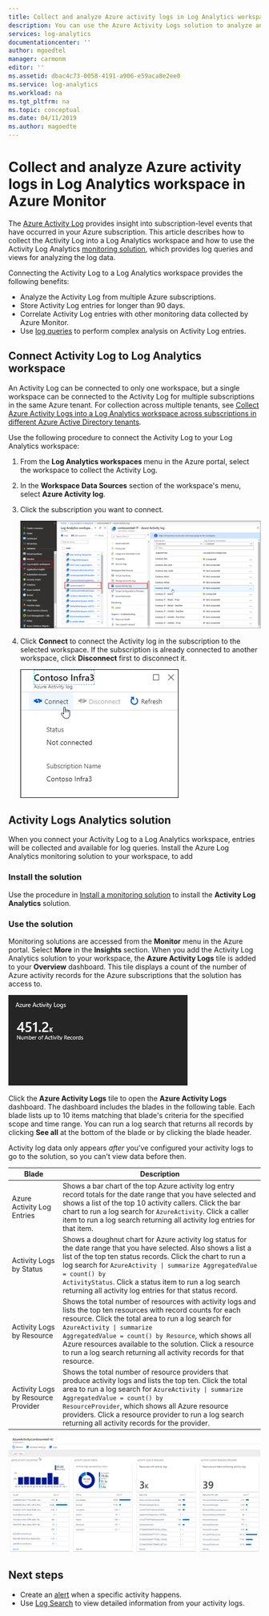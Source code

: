 ```yaml
---
title: Collect and analyze Azure activity logs in Log Analytics workspace | Microsoft Docs
description: You can use the Azure Activity Logs solution to analyze and search the Azure activity log across all your Azure subscriptions.
services: log-analytics
documentationcenter: ''
author: mgoedtel
manager: carmonm
editor: ''
ms.assetid: dbac4c73-0058-4191-a906-e59aca8e2ee0
ms.service: log-analytics
ms.workload: na
ms.tgt_pltfrm: na
ms.topic: conceptual
ms.date: 04/11/2019
ms.author: magoedte
---
```


# Collect and analyze Azure activity logs in Log Analytics workspace in Azure Monitor
The [Azure Activity Log](activity-logs-overview.md) provides insight into subscription-level events that have occurred in your Azure subscription. This article describes how to collect the Activity Log into a Log Analytics workspace and how to use the Activity Log Analytics [monitoring solution](../insights/solutions.md), which provides log queries and views for analyzing the log data. 

Connecting the Activity Log to a Log Analytics workspace provides the following benefits:

- Analyze the Activity Log from multiple Azure subscriptions.
- Store Activity Log entries for longer than 90 days.
- Correlate Activity Log entries with other monitoring data collected by Azure Monitor.
- Use [log queries](../log-query/log-query-overview.md) to perform complex analysis on Activity Log entries.

## Connect Activity Log to Log Analytics workspace
An Activity Log can be connected to only one workspace, but a single workspace can be connected to the Activity Log for multiple subscriptions in the same Azure tenant. For collection across multiple tenants, see [Collect Azure Activity Logs into a Log Analytics workspace across subscriptions in different Azure Active Directory tenants](collect-activity-logs-subscriptions.md).

Use the following procedure to connect the Activity Log to your Log Analytics workspace:

1. From the **Log Analytics workspaces** menu in the Azure portal, select the workspace to collect the Activity Log.
1. In the **Workspace Data Sources** section of the workspace's menu, select **Azure Activity log**.
1. Click the subscription you want to connect.

    ![Workspaces](media/activity-log-export/workspaces.png)

1. Click **Connect** to connect the Activity log in the subscription to the selected workspace. If the subscription is already connected to another workspace, click **Disconnect** first to disconnect it.

    ![Connect Workspaces](media/activity-log-export/connect-workspace.png)


## Activity Logs Analytics solution
When you connect your Activity Log to a Log Analytics workspace, entries will be collected and available for log queries. Install the Azure Log Analytics monitoring solution to your workspace, to add 

### Install the solution
Use the procedure in [Install a monitoring solution](../insights/solutions.md#install-a-monitoring-solution) to install the **Activity Log Analytics** solution.

### Use the solution
Monitoring solutions are accessed from the **Monitor** menu in the Azure portal. Select **More** in the **Insights** section. 
When you add the Activity Log Analytics solution to your workspace, the **Azure Activity Logs** tile is added to your **Overview** dashboard. This tile displays a count of the number of Azure activity records for the Azure subscriptions that the solution has access to.

![Azure Activity Logs tile](./media/collect-activity-logs/azure-activity-logs-tile.png)


Click the **Azure Activity Logs** tile to open the **Azure Activity Logs** dashboard. The dashboard includes the blades in the following table. Each blade lists up to 10 items matching that blade's criteria for the specified scope and time range. You can run a log search that returns all records by clicking **See all** at the bottom of the blade or by clicking the blade header.

Activity log data only appears *after* you've configured your activity logs to go to the solution, so you can't view data before then.

| Blade | Description |
| --- | --- |
| Azure Activity Log Entries | Shows a bar chart of the top Azure activity log entry record totals for the date range that you have selected and shows a list of the top 10 activity callers. Click the bar chart to run a log search for <code>AzureActivity</code>. Click a caller item to run a log search returning all activity log entries for that item. |
| Activity Logs by Status | Shows a doughnut chart for Azure activity log status for the date range that you have selected. Also shows a list a list of the top ten status records. Click the chart to run a log search for <code>AzureActivity &#124; summarize AggregatedValue = count() by ActivityStatus</code>. Click a status item to run a log search returning all activity log entries for that status record. |
| Activity Logs by Resource | Shows the total number of resources with activity logs and lists the top ten resources with record counts for each resource. Click the total area to run a log search for <code>AzureActivity &#124; summarize AggregatedValue = count() by Resource</code>, which shows all Azure resources available to the solution. Click a resource to run a log search returning all activity records for that resource. |
| Activity Logs by Resource Provider | Shows the total number of resource providers that produce activity logs and lists the top ten. Click the total area to run a log search for <code>AzureActivity &#124; summarize AggregatedValue = count() by ResourceProvider</code>, which shows all Azure resource providers. Click a resource provider to run a log search returning all activity records for the provider. |

![Azure Activity Logs dashboard](./media/collect-activity-logs/activity-log-dash.png)

## Next steps

- Create an [alert](../platform/alerts-metric.md) when a specific activity happens.
- Use [Log Search](../log-query/log-query-overview.md) to view detailed information from your activity logs.
